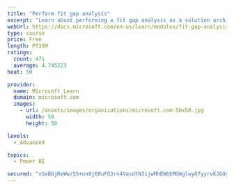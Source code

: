 ```yaml
---
title: "Perform fit gap analysis"
excerpt: "Learn about performing a fit gap analysis as a solution architect for Dynamics 365 and Microsoft Power Platform."
webUrl: https://docs.microsoft.com/en-us/learn/modules/fit-gap-analysis/
type: course
price: Free
length: PT35M
ratings:
  count: 471
  average: 4.745223
heat: 50

provider:
  name: Microsoft Learn
  domain: microsoft.com
  images:
    - url: /assets/images/organizations/microsoft.com-50x50.jpg
      width: 50
      height: 50

levels:
  - Advanced

topics:
  - Power BI

secured: "xSeBGjReWw/S5+nn0j60uFG2rn4VasdtN3ijwMhEWbEMGWglwyO7yyrvKJGUgY13KDzSZWAoUIQpbm2kFSMDDUjwt5FYErPhQPVQ+PuFRMCf1BhxDeAUfgpjU8FIORJsbwh8vraGn6AcPov08choH3lXlHMEniZq9BKypvIFseIWYjtnWw9eQb1UbhGy3pfHhrdLFzsaMtly03ba5W3hV2XwV5g6goffoPeeg+jyPVuvOjFlbjd7qbFPXiKFIv7cM/R3KqbEOJt+ljAk/P3bRNXOMbqA3L4cIGLZ6ymNwYYksWHjtbEkumLb4Z4qrSNlheJNve1pSEPca7yVE6n7LVkUfnZ43AVSJ6Ir3tnaPnr0WmDsnf+J7g5gKsl91S24Taxaa47WSNNdbuwGrMsqXe7P1bHnZtPOykl1YfPRRcg=;ymlD/8697GCnuA5qc3yoeg=="
---
```


